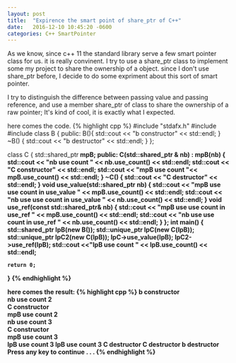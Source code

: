 ```yaml
---
layout: post
title:  "Expirence the smart point of share_ptr of C++"
date:   2016-12-10 10:45:20 -0600
categories: C++ SmartPointer
---
```

As we know, since c++ 11 the standard library serve a few smart pointer class for us. it is really convinent.
I try to use a share_ptr class to implement some my project to share the ownership of a object. since I don't use
share_ptr before, I decide to do some expriment about this sort of smart pointer.

I try to distinguish the difference between passing value and passing reference, and use a member share_ptr of class to share the 
ownership of a raw pointer; It's kind of cool, it is exactly what I expected.

here comes the code.
{% highlight cpp %}
#include "stdafx.h"
#include <iostream>
#include <memory>
class B
{
public:
	B(){
		std::cout << "b constructor" << std::endl;
	}
	~B() {
		std::cout << "b destructor" << std::endl;
	}
};

class C
{
	std::shared_ptr<B> mpB;
public:
	C(std::shared_ptr<B> & nb) :
		mpB(nb)
	{
		std::cout << "nb use count " << nb.use_count() << std::endl;
		std::cout << "C constructor" << std::endl;
		std::cout <<  "mpB use count "<< mpB.use_count() << std::endl;
	}
	~C()
	{
		std::cout << "C destructor" << std::endl;
	}
	void use_value(std::shared_ptr<B>  nb)
	{
		std::cout << "mpB use use count in use_value " << mpB.use_count() << std::endl;
		std::cout << "nb use use count in use_value " << nb.use_count() << std::endl;
	}
	void use_ref(const std::shared_ptr<B>&  nb)
	{
		std::cout << "mpB use use count in use_ref " << mpB.use_count() << std::endl;
		std::cout << "nb use use count in use_ref " << nb.use_count() << std::endl;
	}
};
int main()
{
	std::shared_ptr<B> lpB(new B());
	std::unique_ptr<C> lpC(new C(lpB));
	std::unique_ptr<C> lpC2(new C(lpB));
	lpC->use_value(lpB);
	lpC2->use_ref(lpB);
	std::cout <<"lpB use count " << lpB.use_count() << std::endl;
	
    return 0;
}
{% endhighlight  %}

here comes the result:
{% highlight cpp %}
b constructor  
nb use count 2  
C constructor  
mpB use count 2  
nb use count 3  
C constructor  
mpB use count 3  
lpB use count 3
lpB use count 3
C destructor
C destructor
b destructor
Press any key to continue . . .
{% endhighlight  %}
